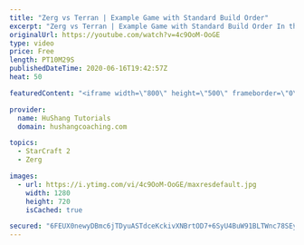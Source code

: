 ```yaml
---
title: "Zerg vs Terran | Example Game with Standard Build Order"
excerpt: "Zerg vs Terran | Example Game with Standard Build Order In this guide we learn how to defend early Terran attacks.  Coaching -------------------------------------------------------------------------- Interested in Starcraft lessons? Check out my website! I would love to help you improve and reach your"
originalUrl: https://youtube.com/watch?v=4c9OoM-OoGE
type: video
price: Free
length: PT10M29S
publishedDateTime: 2020-06-16T19:42:57Z
heat: 50

featuredContent: "<iframe width=\"800\" height=\"500\" frameborder=\"0\" src=\"https://www.youtube.com/embed/4c9OoM-OoGE\" allow=\"accelerometer; autoplay; encrypted-media; gyroscope; picture-in-picture\" allowfullscreen></iframe>"

provider:
  name: HuShang Tutorials
  domain: hushangcoaching.com

topics:
  - StarCraft 2
  - Zerg

images:
  - url: https://i.ytimg.com/vi/4c9OoM-OoGE/maxresdefault.jpg
    width: 1280
    height: 720
    isCached: true

secured: "6FEUX0newyDBmc6jTDyuASTdceKckivXNBrtOD7+6SyU4BuW91BLTWnc78SEyRZHVrNqJXJikbhKpPctZ7JCiINQChrQ/bZnwCI5SVuXFav2A5UGVUu2mkDeY8ceLU87mlPocNA36gsBbpbMo9DGCMGBTffoj6C6U0ufl+/s3G8FYashBnsAAY0TCO0GidbOCDtw5WTOqCIRd3r9vCUjfN6i2yCOzJim7LFlfMAN0U9Le/PljcMGkrX7nznY4x0g/7vxZZgxOy18JBdCXIDK/m+QXpTMtgHVqhMUQJ84oYxAu9qefLWQY784cDw/BcoSge6Eu5yx7WYTGnTUwa1E4WfPlPvbw8qzZplNTx9KlNM+xg7PEMtG3QepNec/NKAKj+igXCi0Fmf0bJ8BXsVJHVQegZpKm84n5W+O1Vff72M=;Iuf+IYKIhBR5rugO+xYFbQ=="
---
```


